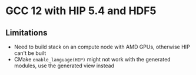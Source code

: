 # GCC 12 with HIP 5.4 and HDF5

## Limitations

* Need to build stack on an compute node with AMD GPUs, otherwise HIP can't be built
* CMake `enable_language(HIP)` might not work with the generated modules, use the generated view instead
